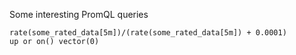 
Some interesting PromQL queries
```
rate(some_rated_data[5m])/(rate(some_rated_data[5m]) + 0.0001)
up or on() vector(0)
```
